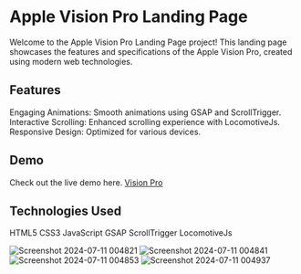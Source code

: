 # Apple Vision Pro Landing Page
Welcome to the Apple Vision Pro Landing Page project! This landing page showcases the features and specifications of the Apple Vision Pro, created using modern web technologies.

## Features
Engaging Animations: Smooth animations using GSAP and ScrollTrigger.
Interactive Scrolling: Enhanced scrolling experience with LocomotiveJs.
Responsive Design: Optimized for various devices.
## Demo
Check out the live demo here. [Vision Pro](https://iamvibhav.github.io/Apple-Vision-Pro/)

## Technologies Used
HTML5
CSS3
JavaScript
GSAP
ScrollTrigger
LocomotiveJs

![Screenshot 2024-07-11 004821](https://github.com/iamvibhav/Apple-Vision-Pro/assets/139247683/093ec5ad-4372-45a2-a2bc-3e41d5787324)
![Screenshot 2024-07-11 004841](https://github.com/iamvibhav/Apple-Vision-Pro/assets/139247683/07777591-183a-489d-a633-a3fa3d9e755d)
![Screenshot 2024-07-11 004853](https://github.com/iamvibhav/Apple-Vision-Pro/assets/139247683/295b9cf5-ab70-4f16-9d0f-d4f965d18dc9)
![Screenshot 2024-07-11 004937](https://github.com/iamvibhav/Apple-Vision-Pro/assets/139247683/7a790f46-45c3-48cc-b005-b4c6936e4013)
